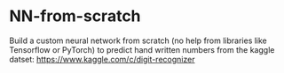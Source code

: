 # NN-from-scratch
Build a custom neural network from scratch (no help from libraries like Tensorflow or PyTorch) to predict hand written numbers from the kaggle datset: https://www.kaggle.com/c/digit-recognizer
